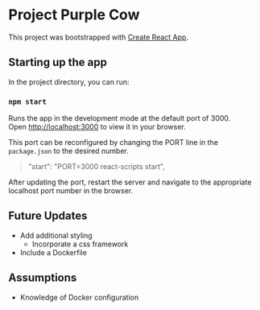 # Project Purple Cow

This project was bootstrapped with [Create React App](https://github.com/facebook/create-react-app).

## Starting up the app

In the project directory, you can run:

### `npm start`

Runs the app in the development mode at the default port of 3000.\
Open [http://localhost:3000](http://localhost:3000) to view it in your browser.

This port can be reconfigured by changing the PORT line in the `package.json` to the desired number.
> "start": "PORT=3000 react-scripts start",

After updating the port, restart the server and navigate to the appropriate localhost port number in the browser.

## Future Updates
- Add additional styling
    - Incorporate a css framework
- Include a Dockerfile

## Assumptions
- Knowledge of Docker configuration